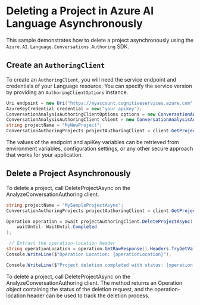 # Deleting a Project in Azure AI Language Asynchronously

This sample demonstrates how to delete a project asynchronously using the `Azure.AI.Language.Conversations.Authoring` SDK.

## Create an `AuthoringClient`

To create an `AuthoringClient`, you will need the service endpoint and credentials of your Language resource. You can specify the service version by providing an `AuthoringClientOptions` instance.

```C# Snippet:CreateAuthoringClientForSpecificApiVersion
Uri endpoint = new Uri("https://myaccount.cognitiveservices.azure.com");
AzureKeyCredential credential = new("your apikey");
ConversationAnalysisAuthoringClientOptions options = new ConversationAnalysisAuthoringClientOptions(ConversationAnalysisAuthoringClientOptions.ServiceVersion.V2024_11_15_Preview);
ConversationAnalysisAuthoringClient client = new ConversationAnalysisAuthoringClient(endpoint, credential, options);
string projectName = "MyNewProject";
ConversationAuthoringProjects projectAuthoringClient = client.GetProjects(projectName);
```

The values of the endpoint and apiKey variables can be retrieved from environment variables, configuration settings, or any other secure approach that works for your application.

## Delete a Project Asynchronously

To delete a project, call DeleteProjectAsync on the AnalyzeConversationAuthoring client.

```C# Snippet:Sample5_ConversationsAuthoring_DeleteProjectAsync
string projectName = "MySampleProjectAsync";
ConversationAuthoringProjects projectAuthoringClient = client.GetProjects(projectName);

Operation operation = await projectAuthoringClient.DeleteProjectAsync(
    waitUntil: WaitUntil.Completed
);

 // Extract the operation-location header
string operationLocation = operation.GetRawResponse().Headers.TryGetValue("operation-location", out var location) ? location : null;
Console.WriteLine($"Operation Location: {operationLocation}");

Console.WriteLine($"Project deletion completed with status: {operation.GetRawResponse().Status}");
```

To delete a project, call DeleteProjectAsync on the AnalyzeConversationAuthoring client. The method returns an Operation object containing the status of the deletion request, and the operation-location header can be used to track the deletion process.
